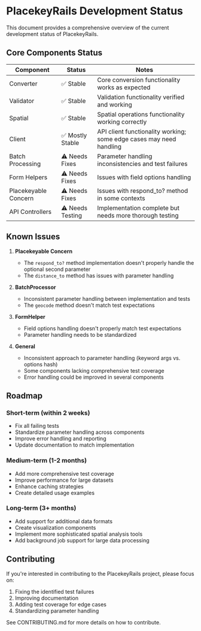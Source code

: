 # PlacekeyRails Development Status

This document provides a comprehensive overview of the current development status of PlacekeyRails.

## Core Components Status

| Component | Status | Notes |
|-----------|--------|-------|
| Converter | ✅ Stable | Core conversion functionality works as expected |
| Validator | ✅ Stable | Validation functionality verified and working |
| Spatial | ✅ Stable | Spatial operations functionality working correctly |
| Client | ✅ Mostly Stable | API client functionality working; some edge cases may need handling |
| Batch Processing | ⚠️ Needs Fixes | Parameter handling inconsistencies and test failures |
| Form Helpers | ⚠️ Needs Fixes | Issues with field options handling |
| Placekeyable Concern | ⚠️ Needs Fixes | Issues with respond_to? method in some contexts |
| API Controllers | ⚠️ Needs Testing | Implementation complete but needs more thorough testing |

## Known Issues

1. **Placekeyable Concern**
   - The `respond_to?` method implementation doesn't properly handle the optional second parameter
   - The `distance_to` method has issues with parameter handling

2. **BatchProcessor**
   - Inconsistent parameter handling between implementation and tests
   - The `geocode` method doesn't match test expectations

3. **FormHelper**
   - Field options handling doesn't properly match test expectations
   - Parameter handling needs to be standardized

4. **General**
   - Inconsistent approach to parameter handling (keyword args vs. options hash)
   - Some components lacking comprehensive test coverage
   - Error handling could be improved in several components

## Roadmap

### Short-term (within 2 weeks)
- Fix all failing tests
- Standardize parameter handling across components
- Improve error handling and reporting
- Update documentation to match implementation

### Medium-term (1-2 months)
- Add more comprehensive test coverage
- Improve performance for large datasets
- Enhance caching strategies
- Create detailed usage examples

### Long-term (3+ months)
- Add support for additional data formats
- Create visualization components
- Implement more sophisticated spatial analysis tools
- Add background job support for large data processing

## Contributing

If you're interested in contributing to the PlacekeyRails project, please focus on:

1. Fixing the identified test failures
2. Improving documentation
3. Adding test coverage for edge cases
4. Standardizing parameter handling

See CONTRIBUTING.md for more details on how to contribute.